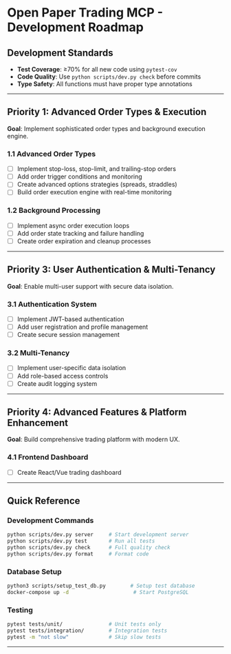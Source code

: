 # Open Paper Trading MCP - Development Roadmap

## Development Standards
- **Test Coverage**: ≥70% for all new code using `pytest-cov`
- **Code Quality**: Use `python scripts/dev.py check` before commits
- **Type Safety**: All functions must have proper type annotations

---

## Priority 1: Advanced Order Types & Execution
**Goal**: Implement sophisticated order types and background execution engine.

### 1.1 Advanced Order Types
- [ ] Implement stop-loss, stop-limit, and trailing-stop orders
- [ ] Add order trigger conditions and monitoring
- [ ] Create advanced options strategies (spreads, straddles)
- [ ] Build order execution engine with real-time monitoring

### 1.2 Background Processing
- [ ] Implement async order execution loops
- [ ] Add order state tracking and failure handling
- [ ] Create order expiration and cleanup processes

---

## Priority 3: User Authentication & Multi-Tenancy
**Goal**: Enable multi-user support with secure data isolation.

### 3.1 Authentication System
- [ ] Implement JWT-based authentication
- [ ] Add user registration and profile management
- [ ] Create secure session management

### 3.2 Multi-Tenancy
- [ ] Implement user-specific data isolation
- [ ] Add role-based access controls
- [ ] Create audit logging system

---

## Priority 4: Advanced Features & Platform Enhancement
**Goal**: Build comprehensive trading platform with modern UX.

### 4.1 Frontend Dashboard
- [ ] Create React/Vue trading dashboard

---

## Quick Reference

### Development Commands
```bash
python scripts/dev.py server     # Start development server
python scripts/dev.py test       # Run all tests
python scripts/dev.py check      # Full quality check
python scripts/dev.py format     # Format code
```

### Database Setup
```bash
python3 scripts/setup_test_db.py        # Setup test database
docker-compose up -d                     # Start PostgreSQL
```

### Testing
```bash
pytest tests/unit/               # Unit tests only
pytest tests/integration/        # Integration tests
pytest -m "not slow"             # Skip slow tests
```

---
